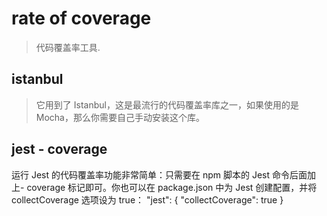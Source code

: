 # rate of coverage
> 代码覆盖率工具.


## istanbul
> 它用到了 Istanbul，这是最流行的代码覆盖率库之一，如果使用的是 Mocha，那么你需要自己手动安装这个库。

## jest - coverage
运行 Jest 的代码覆盖率功能非常简单：只需要在 npm 脚本的 Jest 命令后面加上- coverage
标记即可。你也可以在 package.json 中为 Jest 创建配置，并将 collectCoverage 选项设为 true：
"jest": {
 "collectCoverage": true
} 

